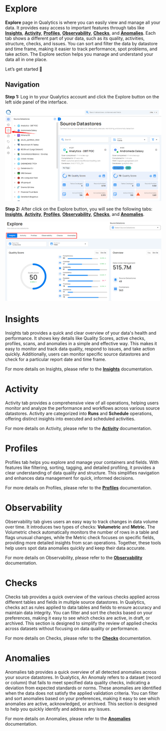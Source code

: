 # Explore

**Explore** page in  Qualytics is where you can easily view and manage all your data. It provides easy access to important features through tabs like [**Insights**](../explore/insights.md), [**Activity**](../explore/activity.md), [**Profiles**](../explore/profiles.md), [**Observability**](../explore/observability.md), [**Checks**](../explore/checks.md), and [**Anomalies**](../explore/anomalies.md). Each tab shows a different part of your data, such as its quality, activities, structure, checks, and issues. You can sort and filter the data by datastore and time frame, making it easier to track performance, spot problems, and take action. The Explore section helps you manage and understand your data all in one place.

Let’s get started 🚀

## Navigation

**Step 1:** Log in to your Qualytics account and click the Explore button on the left side panel of the interface.

![explore](../assets/explore/overview-of-explore/explore-light.png)

**Step 2:** After click on the Explore button, you will see the following tabs: [**Insights**](../explore/insights.md), [**Activity**](../explore/activity.md), [**Profiles**](../explore/profiles.md), [**Observability**](../explore/observability.md), [**Checks**](../explore/checks.md), and [**Anomalies**](../explore/anomalies.md).

![explore-tab](../assets/explore/overview-of-explore/explore-tab-light.png)

# Insights

Insights tab provides a quick and clear overview of your data's health and performance. It shows key details like Quality Scores, active checks, profiles, scans, and anomalies in a simple and effective way. This makes it easy to monitor and track data quality, respond to issues, and take action quickly. Additionally, users can monitor specific source datastores and check for a particular report date and time frame.

For more details on Insights, please refer to the [**Insights**](../explore/insights.md) documentation.

# Activity

Activity tab provides a comprehensive view of all operations, helping users monitor and analyze the performance and workflows across various source datastores. Activity are categorized into **Runs** and **Schedule** operations, offering distinct insights into executed and scheduled activities.

For more details on Activity, please refer to the [**Activity**](../explore/activity.md) documentation.

# Profiles

Profiles tab helps you explore and manage your containers and fields. With features like filtering, sorting, tagging, and detailed profiling, it provides a clear understanding of data quality and structure. This simplifies navigation and enhances data management for quick, informed decisions.

For more details on Profiles, please refer to the [**Profiles**](../explore/profiles.md) documentation.

# Observability

Observability tab gives users an easy way to track changes in data volume over time. It introduces two types of checks: **Volumetric** and **Metric.** The Volumetric check automatically monitors the number of rows in a table and flags unusual changes, while the Metric check focuses on specific fields, providing more detailed insights from scan operations. Together, these tools help users spot data anomalies quickly and keep their data accurate.

For more details on Observability, please refer to the [**Observability**](../explore/observability.md) documentation.

# Checks

Checks tab provides a quick overview of the various checks applied across different tables and fields in multiple source datastores. In Qualytics, checks act as rules applied to data tables and fields to ensure accuracy and maintain data integrity. You can filter and sort the checks based on your preferences, making it easy to see which checks are active, in draft, or archived. This section is designed to simplify the review of applied checks across datasets without focusing on data quality or performance.

For more details on Checks, please refer to the [**Checks**](../explore/checks.md) documentation.

# Anomalies

Anomalies tab provides a quick overview of all detected anomalies across your source datastores. In Qualytics, An Anomaly refers to a dataset (record or column) that fails to meet specified data quality checks, indicating a deviation from expected standards or norms. These anomalies are identified when the data does not satisfy the applied validation criteria. You can filter and sort anomalies based on your preferences, making it easy to see which anomalies are active, acknowledged, or archived. This section is designed to help you quickly identify and address any issues.

For more details on Anomalies, please refer to the [**Anomalies**](../explore/anomalies.md) documentation. 